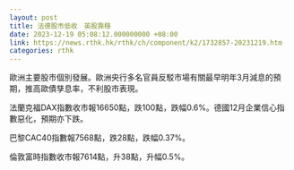 ```yaml
---
layout: post
title: 法德股市低收　英股靠穩
date: 2023-12-19 05:08:12.000000000 +08:00
link: https://news.rthk.hk/rthk/ch/component/k2/1732857-20231219.htm
categories: rthk
---
```


歐洲主要股市個別發展。歐洲央行多名官員反駁市場有關最早明年3月減息的預期，推高歐債孳息率，不利股市表現。

法蘭克福DAX指數收市報16650點，跌100點，跌幅0.6%。德國12月企業信心指數惡化，預期亦下跌。

巴黎CAC40指數報7568點，跌28點，跌幅0.37%。

倫敦富時指數收市報7614點，升38點，升幅0.5%。
